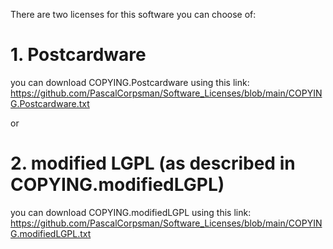 There are two licenses for this software you can choose of:
# 1. Postcardware                                              
  you can download COPYING.Postcardware using this link:     
  https://github.com/PascalCorpsman/Software_Licenses/blob/main/COPYING.Postcardware.txt 

or
# 2. modified LGPL (as described in COPYING.modifiedLGPL)
  you can download COPYING.modifiedLGPL using this link:
  https://github.com/PascalCorpsman/Software_Licenses/blob/main/COPYING.modifiedLGPL.txt 


